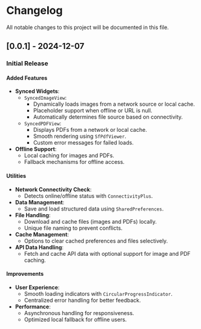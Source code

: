 # Changelog

All notable changes to this project will be documented in this file.

## [0.0.1] - 2024-12-07
### Initial Release

#### Added Features
- **Synced Widgets**:
    - `SyncedImageView`:
        - Dynamically loads images from a network source or local cache.
        - Placeholder support when offline or URL is null.
        - Automatically determines file source based on connectivity.
    - `SyncedPDFView`:
        - Displays PDFs from a network or local cache.
        - Smooth rendering using `SfPdfViewer`.
        - Custom error messages for failed loads.
- **Offline Support**:
    - Local caching for images and PDFs.
    - Fallback mechanisms for offline access.

#### Utilities
- **Network Connectivity Check**:
    - Detects online/offline status with `ConnectivityPlus`.
- **Data Management**:
    - Save and load structured data using `SharedPreferences`.
- **File Handling**:
    - Download and cache files (images and PDFs) locally.
    - Unique file naming to prevent conflicts.
- **Cache Management**:
    - Options to clear cached preferences and files selectively.
- **API Data Handling**:
    - Fetch and cache API data with optional support for image and PDF caching.

#### Improvements
- **User Experience**:
    - Smooth loading indicators with `CircularProgressIndicator`.
    - Centralized error handling for better feedback.
- **Performance**:
    - Asynchronous handling for responsiveness.
    - Optimized local fallback for offline users.

